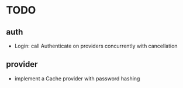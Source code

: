 # TODO
## auth
- Login: call Authenticate on providers concurrently with cancellation
## provider
- implement a Cache provider with password hashing